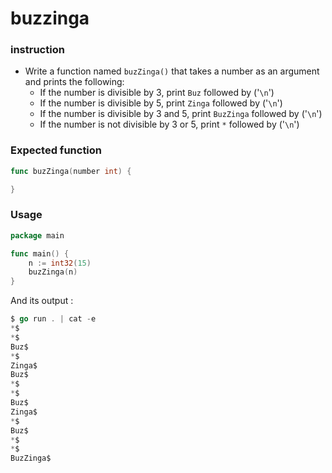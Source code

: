 # buzzinga

### instruction
- Write a function named `buzZinga()` that takes a number as an argument and prints the following:
    - If the number is divisible by 3, print `Buz` followed by ('`\n`')
    - If the number is divisible by 5, print `Zinga` followed by ('`\n`')
    - If the number is divisible by 3 and 5, print `BuzZinga` followed by ('`\n`')
    - If the number is not divisible by 3 or 5, print `*` followed by ('`\n`')
### Expected function
```go
func buzZinga(number int) {

}
```
### Usage
```go
package main

func main() {
	n := int32(15)
	buzZinga(n)
}
```
And its output :

```go
$ go run . | cat -e
*$
*$
Buz$
*$
Zinga$
Buz$
*$
*$
Buz$
Zinga$
*$
Buz$
*$
*$
BuzZinga$
```